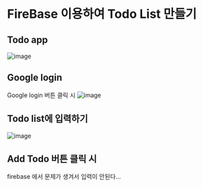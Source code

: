 # FireBase 이용하여 Todo List 만들기

## Todo app
![image](https://github.com/minJUu-kiM/School_React/assets/139558843/ece28e91-41bf-49ce-b824-5c3eae678253)



## Google login
Google login 버튼 클릭 시
![image](https://github.com/minJUu-kiM/School_React/assets/139558843/99a4fc5e-555b-4766-a4f0-1e3002423661)



## Todo list에 입력하기 
![image](https://github.com/minJUu-kiM/School_React/assets/139558843/6c34d4df-b214-455a-986e-0ecead9d133a)



## Add Todo 버튼 클릭 시
firebase 에서 문제가 생겨서 입력이 안된다...
